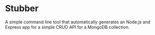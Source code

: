 Stubber
=======
A simple command line tool that automatically generates an Node.js and Express app for a simple CRUD API for a MongoDB collection.
